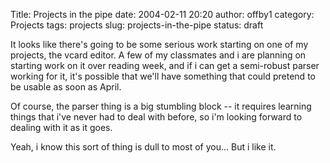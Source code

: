 Title: Projects in the pipe
date: 2004-02-11 20:20
author: offby1
category: Projects
tags: projects
slug: projects-in-the-pipe
status: draft

It looks like there's going to be some serious work starting on one of my projects, the vcard editor. A few of my classmates and i are planning on starting work on it over reading week, and if i can get a semi-robust parser working for it, it's possible that we'll have something that could pretend to be usable as soon as April.

Of course, the parser thing is a big stumbling block -- it requires learning things that i've never had to deal with before, so i'm looking forward to dealing with it as it goes.

Yeah, i know this sort of thing is dull to most of you\... But i like it.
